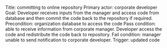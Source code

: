 Title: committing to online repository
Primary actor: corporate developer
Goal: Developer receives inputs from the manager and access code from database and then commit the code back to the repository if required.
Precondition: organization database to access the code 
Pass condition: able to receive information from corporate manager. Developer access the code and redistribute the code back to repository.
Fail condition: manager unable to send notification to corporate developer.
Trigger: updated code
